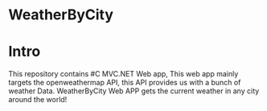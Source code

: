# WeatherByCity


# Intro
This repository contains #C MVC.NET Web app,
This web app mainly targets the openweathermap API, this API provides us with a bunch of weather Data.
WeatherByCity Web APP gets the current weather in any city around the world! 

